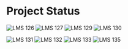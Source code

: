 # Project Status

![LMS 126][lms_126]
![LMS 127][lms_127]
![LMS 129][lms_129]
![LMS 130][lms_130]

![LMS 131][lms_131]
![LMS 132][lms_132]
![LMS 133][lms_133]
![LMS 135][lms_135]

<!-- Change REPO_NAME for the name of your repository -->
[lms_126]: https://byob.yarr.is/linero-tech/REPO_NAME/module_126
[lms_127]: https://byob.yarr.is/linero-tech/REPO_NAME/module_127
[lms_129]: https://byob.yarr.is/linero-tech/REPO_NAME/module_129
[lms_130]: https://byob.yarr.is/linero-tech/REPO_NAME/module_130
[lms_131]: https://byob.yarr.is/linero-tech/REPO_NAME/module_131
[lms_132]: https://byob.yarr.is/linero-tech/REPO_NAME/module_132
[lms_133]: https://byob.yarr.is/linero-tech/REPO_NAME/module_133
[lms_135]: https://byob.yarr.is/linero-tech/REPO_NAME/module_135
